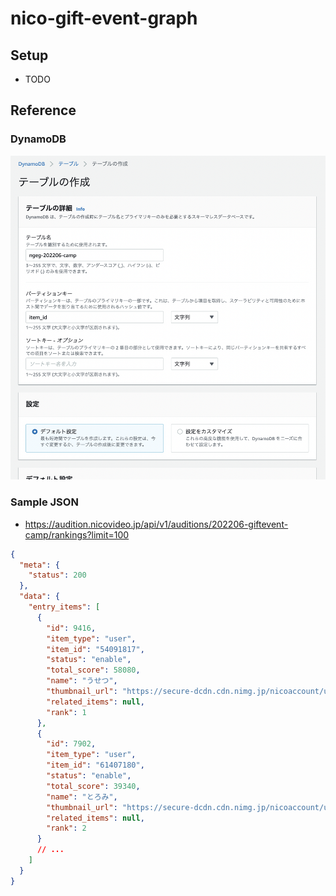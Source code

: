 # nico-gift-event-graph

## Setup

* TODO

## Reference

### DynamoDB

<img src="./images/dynamodb-create.png" alt="">

### Sample JSON

* https://audition.nicovideo.jp/api/v1/auditions/202206-giftevent-camp/rankings?limit=100

```json
{
  "meta": {
    "status": 200
  },
  "data": {
    "entry_items": [
      {
        "id": 9416,
        "item_type": "user",
        "item_id": "54091817",
        "status": "enable",
        "total_score": 58080,
        "name": "うせつ",
        "thumbnail_url": "https://secure-dcdn.cdn.nimg.jp/nicoaccount/usericon/5409/54091817.jpg?1653667157",
        "related_items": null,
        "rank": 1
      },
      {
        "id": 7902,
        "item_type": "user",
        "item_id": "61407180",
        "status": "enable",
        "total_score": 39340,
        "name": "とろみ",
        "thumbnail_url": "https://secure-dcdn.cdn.nimg.jp/nicoaccount/usericon/6140/61407180.jpg?1516790391",
        "related_items": null,
        "rank": 2
      }
      // ...
    ]
  }
}
```